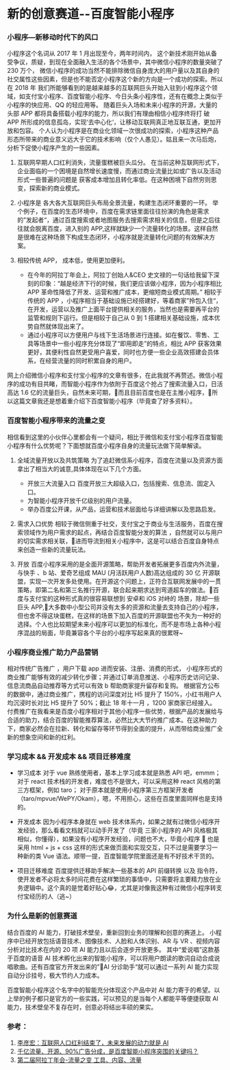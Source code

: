# 新的创意赛道--百度智能小程序

### 小程序—新移动时代下的风口

小程序这个名词从 2017 年 1 月出现至今，两年时间内， 这个新技术刚开始从备受争议，质疑，到现在全面融入生活的各个场景中，其中微信小程序的数量突破了 230 万个， 微信小程序的成功当然不能排除微信自身庞大的用户量以及其自身的社交属性这些因素，但是也不能否定小程序这个新的方向是一个成功的探索。所以在 2018 年 我们所能够看到的是越来越多的互联网巨头开始入驻到小程序这个领域，如支付宝小程序、百度智能小程序、今日头条小程序性，还有在概念上类似于小程序的快应用、QQ 的轻应用等。
随着巨头入场和未来小程序的开源，大量的头部 APP 都将具备搭载小程序的能力，所以我们有理由相信小程序终将打 破 APP 所形成的信息孤岛，实现‘去中心化‘，让移动互联网真正地互联互通，更加开放和包容。
个人认为小程序是在商业化领域一次很成功的探索，小程序这种产品形态所带来的商业意义远大于它的技术影响（仅个人愚见）。姑且来一次马后炮，分析下促使小程序产生的一些因素。

1. 互联网早期人口红利消失，流量蛋糕被巨头瓜分。
   在当前这种互联网形式下，企业面临的一个困境是自然增长速度慢，而通过商业流量比如或广告以及活动形式一些普遍的问题是 获客成本增加且转化率低。在这种困境下自然穷则思变，探索新的商业模式。

2. 小程序是 各大各大互联网巨头布局全景流量，构建生态闭环重要的一环。
   举个例子，在百度的生态环境中，百度在需求链里面往往扮演的角色是需求的”发起者“，通过百度搜索或者地图服务去搜索需求相关的信息，但是之后往往就会脱离百度，进入别的 APP,这样就缺少一个流量转化的场景。这样自然是很难在这种场景下构成生态闭环，小程序就是流量转化问题的有效解决方案。

3. 相较传统 APP， 成本低，使用更加便利。
   - 在今年的阿拉丁年会上，阿拉丁创始人&CEO 史文禄的一句话给我留下深刻的印象：“越是经济下行的时候，我们更应该做小程序，因为小程序相比 APP 革命性降低了开发、运营和推广成本，更缩短商业模式周期。” 相较于传统的 APP ，小程序相当于基础设施已经搭建好，等着商家”拎包入住“，在开发，运营以及推广上面平台提供相关的服务，当然也是需要再平台的监管和规则下运行。但是相较于自己从 0 到 1 搭建相关基础设施，成本优势自然就体现出来了。
   - 通过小程序可以方便用户与线下生活场景进行连接。如在餐饮、零售、工具等场景中一些小程序充分体现了“即用即走”的特点，相比 APP 获客效果更好，其便利性自然更受用户喜爱，同时也方便一些企业高效搭建会员体系，在经营流量的同时积累自身的用户。

网上介绍微信小程序和支付宝小程序的文章有很多，在此我就不再赘述。微信小程序的成功有目共睹，而智能小程序作为依附于百度这个抢占了搜索流量入口，日活高达 1.6 亿的流量巨头，自然未来可期，而且目前百度也是在主推小程序，所以这篇文章我还是想着重介绍下百度智能小程序（毕竟查了好多资料）。

### 百度智能小程序带来的流量之变

相信看到这里的小伙伴心里都会有一个疑问，相比于微信和支付宝小程序百度智能小程序有什么优势呢？下面想就百度小程序自身的流量玩法做下简单解读。

1. 全域流量开放以及共筑策略
   为了追赶微信系小程序，百度在流量以及资源方面拿出了相当大的诚意,具体体现在以下几个方面。

   - 开放三大流量入口
     百度开放三大超级入口，包括搜索、信息流、固定入口。
   - 为智能小程序开放千亿级别的用户流量。
   - 举办百度公开课，从产品，运营和技术层面给与详细讲解以及思路启发。

2. 需求入口优势
   相较于微信侧重于社交，支付宝之于商业与生活服务，百度在搜索领域作为用户需求的起点，再结合百度智能分发的算法 ，自然就可以与用户的切实需求相关联，进而导流到相关小程序中，这是可以结合百度自身特点来创造一些新的流量玩法。

3. 开放
   百度小程序采用的是全面开源策略，帮助开发者拓展更多百度内外流量，与快手 、b 站、爱奇艺组成 MAU (月活跃用户人数)高达组成的 30 亿 开源联盟，实现一次开发多处使用。在开源这个问题上，正符合互联网发展中的一贯策略，即第二名和第三名推行开源，联合起来期求达到弯道超车的做法。百度与支付宝的这种形式真的很容易联想到 安卓和 iOS 对峙的 场景，除却一些巨头 APP,大多数中小型公司并没有太多的资源和流量去支持自己的小程序，但也舍不得这块蛋糕，在这样的场景下加入百度的开源联盟也不失为一种好的选择。个人也比较期望未来小程序可以更加的标准化，而不是市场上各种小程序混战的局面，毕竟兼容各个平台的小程序写起来真的很累呀~

### 小程序商业推广助力产品营销

相对传统广告推广 ，用户下载 app 进而安装、注册、消费的形式， 小程序形式的商业推广能够有效的减少转化步骤；并通过订单消息推送、小程序历史访问记录、信息流商品自动推荐等方式可以有效 b 帮助商家提升留存和复购。
根据官方公布的数据中，通过商业推广，携程的访问深度对比 H5 提升了 150%，小红书用户人均沉浸时长对比 H5 提升了 50%；截止 18 年十一月 ，1200 家商家已经接入。
付费推广在我看来是百度小程序相对于其他小程序一些优势，根据产品的发展给与合适的助力，结合百度的智能推荐算法，必然比大大节约推广成本。在这种助力下，商家必然会在拉新、转化和留存等环节得到全面的提升，从而带给商业推广全新的想象空间和新的红利。

### 学习成本 && 开发成本 && 项目迁移难度

- 学习成本
  对于 vue 熟练使用者，基本上学习成本就是熟悉 API 吧，emmm；对于 react 技术栈的开发者，难度也不是很大，可以采用这种 react 风格的第三方框架，例如 taro； 对于原本就是使用小程序第三方框架开发者（taro/mpvue/WePY/Okam），嗯，不用担心，这些在百度里面同样也是支持的。

- 开发成本
  因为小程序本身就在 web 技术体系内，如果之就有过微信小程序开发经验，那么看看文档就可以动手开发了（毕竟 三家小程序的 API 风格极其相似，你懂得），如果没有小程序开发经验，问题也不大，毕竟小程序  也是采用 html + js + css 这样的形式来做页面和实现交互，只不过是需要学习一种新的类 Vue 语法。顺带一提，百度智能学院里面还是有不好技术干货的。
- 项目迁移难度
  百度提供迁移助手解决一些基本的 API 前缀转换 以及 指令符，使开发者不必将太多时间花费在这样繁琐的事情中，只需要将主要精力放在业务逻辑中。这个真的是觉着好贴心😂，尤其是对像我这种有过微信小程序转支付宝经历的人（逃~）

### 为什么是新的创意赛道

结合百度的 AI 能力，打破技术壁垒，重新回到业务的理解和创意的赛道上。
小程序中已经开放包括语音技术、图像技术、人脸和人体识别、AR 与 VR 、视频内容分析对比技术在内的 20 项 AI 能力且以后会逐步开放更多。
其中“爱说唱”这款基于百度的语音 AI 技术孵化出来的智能小程序，可以将用户朗读的歌词自动合成说唱歌曲。还有百度官方开发出来的”AI 分诊助手“就可以通过一系列 AI 能力实现自动分诊挂号，极大节约人力成本。

百度智能小程序这个名字中的智能充分体现这个产品中对 AI 能力寄于的希望。以上举的例子都只是官方的一些实践，可以预见的是当每个人都能平等便捷获取 AI 能力，技术壁垒不复存在时，创意必将结出丰硕的果实。

### **参考：**

1. [李彦宏：互联网人口红利结束了，未来发展的动力就是 AI][1]
2. [千亿流量、开源、90%广告分成，是百度智能小程序突围的关键吗？][2]
3. [第二届阿拉丁年会-流量之变 工具、内容、流量][3]

[1]: https://36kr.com/p/5106075.html
[2]: https://36kr.com/p/5167343.html
[3]: https://vzan.com/live/tvchat-978861
